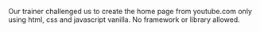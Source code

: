 Our trainer challenged us to create the home page from youtube.com only using html, css and javascript vanilla. No framework or library allowed.
